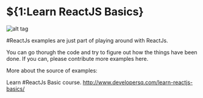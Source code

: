 # ${1:Learn ReactJS Basics}

![alt tag](http://www.developersq.com/wp-content/uploads/2015/12/learn-react-banner.jpg)

#ReactJs examples are just part of playing around with ReactJs.

You can go thorugh the code and try to figure out how the things have been done.
If you can, please contribute more examples here.

More about the source of examples:

Learn #ReactJs Basic course.
http://www.developersq.com/learn-reactjs-basics/